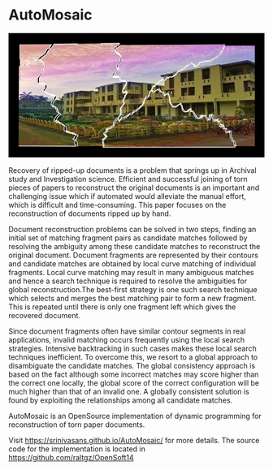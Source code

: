 # AutoMosaic


![AutoMosaic Sample Result](https://raw.githubusercontent.com/srinivasans/AutoMosaic/master/sample.jpg)

Recovery of ripped-up documents is a problem that springs up in Archival study and Investigation science. Efficient and successful joining of torn pieces of papers to reconstruct the original documents is an important and challenging issue which if automated would alleviate the manual effort, which is difficult and time-consuming. This paper focuses on the reconstruction of documents ripped up by hand.

Document reconstruction problems can be solved in two steps, finding an initial set of matching fragment pairs as candidate matches followed by resolving the ambiguity among these candidate matches to reconstruct the original document. Document fragments are represented by their contours and candidate matches are obtained by local curve matching of individual fragments. Local curve matching may result in many ambiguous matches and hence a search technique is required to resolve the ambiguities for global reconstruction.The best-first strategy is one such search technique which selects and merges the best matching pair to form a new fragment. This is repeated until there is only one fragment left which gives the recovered document.

Since document fragments often have similar contour segments in real applications, invalid matching occurs frequently using the local search strategies. Intensive backtracking in such cases makes these local search techniques inefficient. To overcome this, we resort to a global approach to disambiguate the candidate matches. The global consistency approach is based on the fact although some incorrect matches may score higher than the correct one locally, the global score of the correct configuration will be much higher than that of an invalid one. A globally consistent solution is found by exploiting the relationships among all candidate matches.


AutoMosaic is an OpenSource implementation of dynamic programming for reconstruction of torn paper documents. 

Visit https://srinivasans.github.io/AutoMosaic/ for more details. The source code for the implementation is located in https://github.com/raltgz/OpenSoft14
